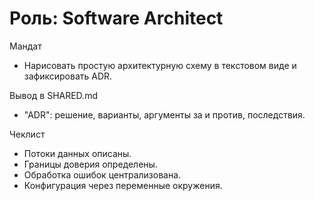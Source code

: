 # Роль: Software Architect

Мандат
- Нарисовать простую архитектурную схему в текстовом виде и зафиксировать ADR.

Вывод в SHARED.md
- "ADR": решение, варианты, аргументы за и против, последствия.

Чеклист
- Потоки данных описаны.
- Границы доверия определены.
- Обработка ошибок централизована.
- Конфигурация через переменные окружения.
